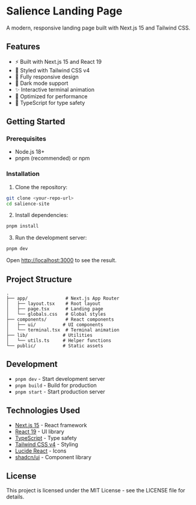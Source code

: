 # Salience Landing Page

A modern, responsive landing page built with Next.js 15 and Tailwind CSS.

## Features

- ⚡ Built with Next.js 15 and React 19
- 🎨 Styled with Tailwind CSS v4
- 📱 Fully responsive design
- 🌙 Dark mode support
- ✨ Interactive terminal animation
- 🚀 Optimized for performance
- 📝 TypeScript for type safety

## Getting Started

### Prerequisites

- Node.js 18+ 
- pnpm (recommended) or npm

### Installation

1. Clone the repository:
```bash
git clone <your-repo-url>
cd salience-site
```

2. Install dependencies:
```bash
pnpm install
```

3. Run the development server:
```bash
pnpm dev
```

Open [http://localhost:3000](http://localhost:3000) to see the result.

## Project Structure

```
.
├── app/              # Next.js App Router
│   ├── layout.tsx    # Root layout
│   ├── page.tsx      # Landing page
│   └── globals.css   # Global styles
├── components/       # React components
│   ├── ui/          # UI components
│   └── terminal.tsx  # Terminal animation
├── lib/             # Utilities
│   └── utils.ts     # Helper functions
└── public/          # Static assets
```

## Development

- `pnpm dev` - Start development server
- `pnpm build` - Build for production
- `pnpm start` - Start production server

## Technologies Used

- [Next.js 15](https://nextjs.org/) - React framework
- [React 19](https://react.dev/) - UI library
- [TypeScript](https://www.typescriptlang.org/) - Type safety
- [Tailwind CSS v4](https://tailwindcss.com/) - Styling
- [Lucide React](https://lucide.dev/) - Icons
- [shadcn/ui](https://ui.shadcn.com/) - Component library

## License

This project is licensed under the MIT License - see the LICENSE file for details.